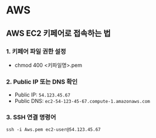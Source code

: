 # AWS

## AWS EC2 키페어로 접속하는 법

### 1. 키페어 파일 권한 설정

* chmod 400 <키파일명>.pem

### 2. Public IP 또는 DNS 확인

* Public IP: `54.123.45.67`
* Public DNS: `ec2-54-123-45-67.compute-1.amazonaws.com`

### 3. SSH 연결 명령어

```
ssh -i Aws.pem ec2-user@54.123.45.67
```
